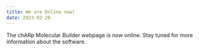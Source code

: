 ```yaml
---
title: We are Online now!
date: 2023-02-20
---
```


The chARp Molecular Builder webpage is now online. Stay tuned for more information about the software.